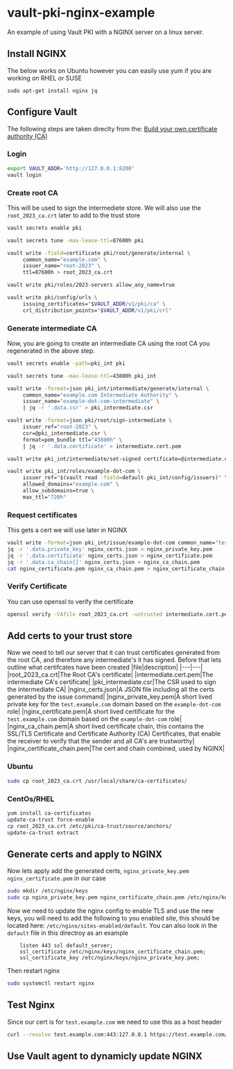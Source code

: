 # vault-pki-nginx-example
An example of using Vault PKI with a NGINX server on a linux server. 

## Install NGINX
The below works on Ubuntu however you can easily use yum if you are working on RHEL or SUSE
```
sudo apt-get install nginx jq
```

## Configure Vault
The following steps are taken direclty from the: [Build your own certificate authority (CA)](https://developer.hashicorp.com/vault/tutorials/secrets-management/pki-engine)

### Login
```bash
export VAULT_ADDR='http://127.0.0.1:8200'
vault login
```

### Create root CA
This will be used to sign the intermediete store. We will also use the `root_2023_ca.crt` later to add to the trust store
```bash
vault secrets enable pki

vault secrets tune -max-lease-ttl=87600h pki

vault write -field=certificate pki/root/generate/internal \
     common_name="example.com" \
     issuer_name="root-2023" \
     ttl=87600h > root_2023_ca.crt

vault write pki/roles/2023-servers allow_any_name=true

vault write pki/config/urls \
     issuing_certificates="$VAULT_ADDR/v1/pki/ca" \
     crl_distribution_points="$VAULT_ADDR/v1/pki/crl"
```

### Generate intermediate CA
Now, you are going to create an intermediate CA using the root CA you regenerated in the above step.
```bash
vault secrets enable -path=pki_int pki

vault secrets tune -max-lease-ttl=43800h pki_int

vault write -format=json pki_int/intermediate/generate/internal \
     common_name="example.com Intermediate Authority" \
     issuer_name="example-dot-com-intermediate" \
     | jq -r '.data.csr' > pki_intermediate.csr

vault write -format=json pki/root/sign-intermediate \
     issuer_ref="root-2023" \
     csr=@pki_intermediate.csr \
     format=pem_bundle ttl="43800h" \
     | jq -r '.data.certificate' > intermediate.cert.pem

vault write pki_int/intermediate/set-signed certificate=@intermediate.cert.pem

vault write pki_int/roles/example-dot-com \
     issuer_ref="$(vault read -field=default pki_int/config/issuers)" \
     allowed_domains="example.com" \
     allow_subdomains=true \
     max_ttl="720h"
```

### Request certificates
This gets a cert we will use later in NGINX
```bash
vault write -format=json pki_int/issue/example-dot-com common_name="test.example.com" ttl="24h" > nginx_certs.json
jq -r '.data.private_key' nginx_certs.json > nginx_private_key.pem
jq -r '.data.certificate' nginx_certs.json > nginx_certificate.pem
jq -r '.data.ca_chain[]' nginx_certs.json > nginx_ca_chain.pem
cat nginx_certificate.pem nginx_ca_chain.pem > nginx_certificate_chain.pem
```

### Verify Certificate 
You can use openssl to verify the certificate
```bash
openssl verify -CAfile root_2023_ca.crt -untrusted intermediate.cert.pem nginx_certificate.pem
```

## Add certs to your trust store
Now we need to tell our server that it can trust certificates generated from the root CA, and therefore any intermediate's it has signed. Before that lets outline what certifcates have been created
|file|description|
|---|---|
|root_2023_ca.crt|The Root CA's certificate|
|intermediate.cert.pem|The intermediate CA's certificate|
|pki_intermediate.csr|The CSR used to sign the intermediate CA|
|nginx_certs.json|A JSON file including all the certs generated by the issue command|
|nginx_private_key.pem|A short lived private key for the `test.example.com` domain based on the `example-dot-com` role|
|nginx_certificate.pem|A short lived certificate for the `test.example.com` domain based on the `example-dot-com` role|
|nginx_ca_chain.pem|A short lived certificate chain, this contains the SSL/TLS Certificate and Certificate Authority (CA) Certificates, that enable the receiver to verify that the sender and all CA's are trustworthy|
|nginx_certificate_chain.pem|The cert and chain combined, used by NGINX|

### Ubuntu
```bash
sudo cp root_2023_ca.crt /usr/local/share/ca-certificates/
```

### CentOs/RHEL
```bash
yum install ca-certificates
update-ca-trust force-enable
cp root_2023_ca.crt /etc/pki/ca-trust/source/anchors/
update-ca-trust extract
```

## Generate certs and apply to NGINX
Now lets apply add the generated certs, `nginx_private_key.pem` `nginx_certificate.pem` in our case
```bash
sudo mkdir /etc/nginx/keys
sudo cp nginx_private_key.pem nginx_certificate_chain.pem /etc/nginx/keys/
```

Now we need to update the nginx config to enable TLS and use the new keys, you will need to add the following to you enabled site, this should be located here: `/etc/nginx/sites-enabled/default`. You can also look in the `default` file in this directroy as an example
```nginx
	listen 443 ssl default_server;
	ssl_certificate /etc/nginx/keys/nginx_certificate_chain.pem;
	ssl_certificate_key /etc/nginx/keys/nginx_private_key.pem;
```

Then restart nginx
```bash
sudo systemctl restart nginx
```

## Test Nginx
Since our cert is for `test.example.com` we need to use this as a host header
```bash
curl --resolve test.example.com:443:127.0.0.1 https://test.example.com/
```

## Use Vault agent to dynamicly update NGINX
